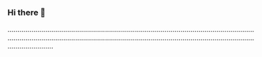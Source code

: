 ### Hi there 👋

...............................................................................................................................................................................................................................................................................
